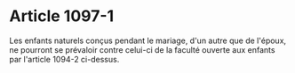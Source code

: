 # Article 1097-1

Les enfants naturels conçus pendant le mariage, d'un autre que de l'époux, ne pourront se prévaloir contre celui-ci de la faculté ouverte aux enfants par l'article 1094-2 ci-dessus.